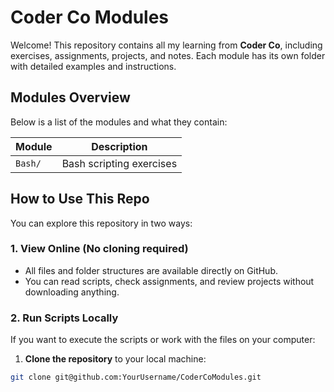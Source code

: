 # Coder Co Modules

Welcome! This repository contains all my learning from **Coder Co**, including exercises, assignments, projects, and notes. Each module has its own folder with detailed examples and instructions.

## Modules Overview

Below is a list of the modules and what they contain:

| Module | Description |
|--------|-------------|
| `Bash/` | Bash scripting exercises 

## How to Use This Repo

You can explore this repository in two ways:

### 1. View Online (No cloning required)
- All files and folder structures are available directly on GitHub.  
- You can read scripts, check assignments, and review projects without downloading anything.

### 2. Run Scripts Locally
If you want to execute the scripts or work with the files on your computer:

1. **Clone the repository** to your local machine:
```bash
git clone git@github.com:YourUsername/CoderCoModules.git


